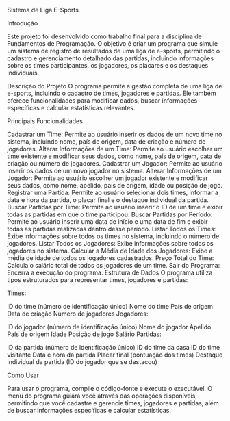Sistema de Liga E-Sports

Introdução

Este projeto foi desenvolvido como trabalho final para a disciplina de Fundamentos de Programação. O objetivo é criar um programa que simule um sistema de registro de resultados de uma liga de e-sports, permitindo o cadastro e gerenciamento detalhado das partidas, incluindo informações sobre os times participantes, os jogadores, os placares e os destaques individuais.

Descrição do Projeto
O programa permite a gestão completa de uma liga de e-sports, incluindo o cadastro de times, jogadores e partidas. Ele também oferece funcionalidades para modificar dados, buscar informações específicas e calcular estatísticas relevantes.

Principais Funcionalidades

Cadastrar um Time: Permite ao usuário inserir os dados de um novo time no sistema, incluindo nome, país de origem, data de criação e número de jogadores.
Alterar Informações de um Time: Permite ao usuário escolher um time existente e modificar seus dados, como nome, país de origem, data de criação ou número de jogadores.
Cadastrar um Jogador: Permite ao usuário inserir os dados de um novo jogador no sistema.
Alterar Informações de um Jogador: Permite ao usuário escolher um jogador existente e modificar seus dados, como nome, apelido, país de origem, idade ou posição de jogo.
Registrar uma Partida: Permite ao usuário selecionar dois times, informar a data e hora da partida, o placar final e o destaque individual da partida.
Buscar Partidas por Time: Permite ao usuário inserir o ID de um time e exibir todas as partidas em que o time participou.
Buscar Partidas por Período: Permite ao usuário inserir uma data de início e uma data de fim e exibir todas as partidas realizadas dentro desse período.
Listar Todos os Times: Exibe informações sobre todos os times no sistema, incluindo o número de jogadores.
Listar Todos os Jogadores: Exibe informações sobre todos os jogadores no sistema.
Calcular a Média de Idade dos Jogadores: Exibe a média de idade de todos os jogadores cadastrados.
Preço Total do Time: Calcula o salário total de todos os jogadores de um time.
Sair do Programa: Encerra a execução do programa.
Estrutura de Dados
O programa utiliza tipos estruturados para representar times, jogadores e partidas:

Times:

ID do time (número de identificação único)
Nome do time
País de origem
Data de criação
Número de jogadores
Jogadores:

ID do jogador (número de identificação único)
Nome do jogador
Apelido
País de origem
Idade
Posição de jogo
Salário
Partidas:

ID da partida (número de identificação único)
ID do time da casa
ID do time visitante
Data e hora da partida
Placar final (pontuação dos times)
Destaque individual da partida (ID do jogador que se destacou)

Como Usar

Para usar o programa, compile o código-fonte e execute o executável. O menu do programa guiará você através das operações disponíveis, permitindo que você cadastre e gerencie times, jogadores e partidas, além de buscar informações específicas e calcular estatísticas.

